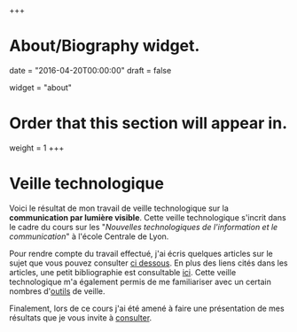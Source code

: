 +++
# About/Biography widget.

date = "2016-04-20T00:00:00"
draft = false

widget = "about"

# Order that this section will appear in.
weight = 1
+++

# Veille technologique

Voici le résultat de mon travail de veille technologique sur la __communication par lumière visible__. Cette veille technologique s'incrit dans le cadre du cours sur les "_Nouvelles technologiques de l'information et le communication_" à l'école Centrale de Lyon.

Pour rendre compte du travail effectué, j'ai écris quelques articles sur le sujet que vous pouvez consulter [ci dessous](#posts). En plus des liens cités dans les articles, une petit bibliographie est consultable [ici](#bibliographie). Cette veille technologique m'a également permis de me familiariser avec un certain nombres d'[outils](#outils) de veille.

Finalement, lors de ce cours j'ai été amené à faire une présentation de mes résultats que je vous invite à [consulter](#presentation).

